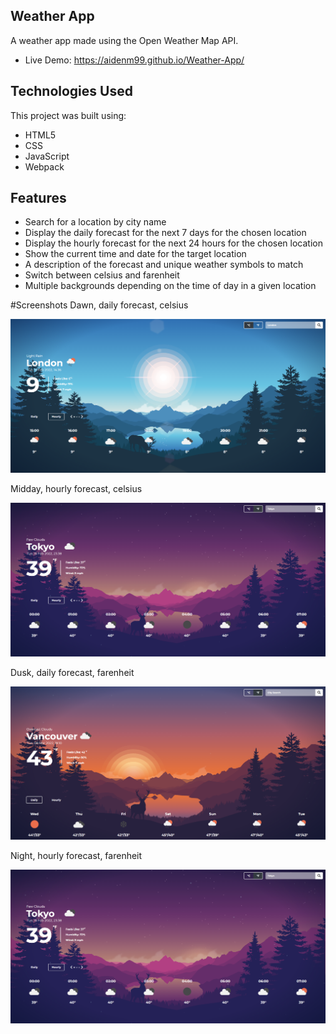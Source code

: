 ## Weather App
A weather app made using the Open Weather Map API.

- Live Demo: https://aidenm99.github.io/Weather-App/

## Technologies Used
This project was built using:
- HTML5
- CSS
- JavaScript
- Webpack

## Features
- Search for a location by city name
- Display the daily forecast for the next 7 days for the chosen location
- Display the hourly forecast for the next 24 hours for the chosen location
- Show the current time and date for the target location
- A description of the forecast and unique weather symbols to match
- Switch between celsius and farenheit
- Multiple backgrounds depending on the time of day in a given location

#Screenshots
Dawn, daily forecast, celsius

![](./dist/images/WeatherApp.png)

Midday, hourly forecast, celsius

![](./dist/images/WeatherApp2.png)

Dusk, daily forecast, farenheit

![](./dist/images/WeatherApp3.png)

Night, hourly forecast, farenheit

![](./dist/images/WeatherApp4.png)